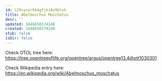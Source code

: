 ```yaml
---
id: i29cyxarhk4gfjki0x9blvh
title: Abelmoschus Moschatus
desc: ''
updated: 1646656574140
created: 1646656574140
stub: false
isDir: false
---
```

Check OTOL tree here: https://tree.opentreeoflife.org/opentree/argus/opentree13.4@ott1030301


Check Wikipedia entry here: https://en.wikipedia.org/wiki/Abelmoschus_moschatus
